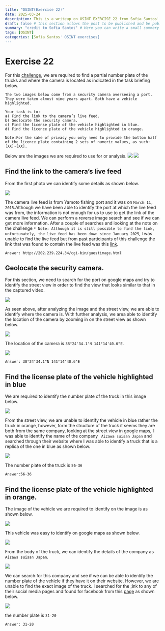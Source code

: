 ```yaml
---
title: "OSINT(Exercise 22)"
date: 2025-03-24
description: This is a writeup on OSINT EXERCISE 22 from Sofia Santos' OSINT analysis and exercises.
draft: false # this section allows the post to be published and be public, is it is set to true the post will not be published.
summary: "credit to Sofia Santos" # Here you can write a small summary of the post if neededs
tags: [OSINT]
categories: [Sofia Santos' OSINT exercises]
---
```

# Exercise 22
For this [challenge](https://gralhix.com/list-of-osint-exercises/osint-exercise-022/), we are required to find a partial number plate of the trucks and where the camera is located as indicated in the task briefing below.
```
The two images below come from a security camera overseeing a port. They were taken almost nine years apart. Both have a vehicle highlighted.

Your task is to:  
a) Find the link to the camera’s live feed.
b) Geolocate the security camera.  
c) Find the license plate of the vehicle highlighted in blue.  
d) Find the licence plate of the vehicle highlighted in orange.

Note:For the sake of privacy you only need to provide the bottom half of the licence plate containing 2 sets of numeric values, as such: [XX]-[XX].
```
Below are the images we are required to use for or analysis.
![](osintexercise022-a.png)
![](osintexercise022-b.png)

## Find the link to the camera’s live feed
From the first photo we can identify some details as shown below.

![](Pasted%20image%2020250324121423.png)

The camera live feed is from Yamoto fishing port and it was on `March 11, 2015`.Although we have been able to identify the port at which the live feed was from, the information is not enough for us to use to get the link of the camera live feed. We can perform a reverse image search and see if we can get more information. After a couple of searches and looking at the note on the challenge `* Note: Although it is still possible to find the link, unfortunately, the live feed has been down since January 2025`, I was unable to find the live feed but from past participants of this challenge the link that was found to contain the live feed was this [link](http://202.239.224.34/cgi-bin/guestimage.html).

`Answer: http://202.239.224.34/cgi-bin/guestimage.html`

## Geolocate the security camera.
For this section, we need to search for the port on google maps and try to identify the street view in order to find the view that looks similar to that in the captured video.

![](Pasted%20image%2020250324124819.png)

As seen above, after analyzing the image and the street view, we are able to identify where the camera is. With further analysis, we area able to identify the location of the camera by zooming in on the street view as shown below.

![](Pasted%20image%2020250324125028.png)

The location of the camera is `38°24'34.1"N 141°14'40.6"E`.

![](Pasted%20image%2020250324125543.png)

`Answer: 38°24'34.1"N 141°14'40.6"E`

## Find the license plate of the vehicle highlighted in blue
We are required to identify the number plate of the truck in this image below.

![](osintexercise022-a%201.png)

From the street view, we are unable to identify the vehicle in blue rather the truck in orange, however, form the structure of the truck it seems they are both from the same company, looking at the street view in google maps, I was able to identify the name of the company ` Aizawa suisan Japan` and searched through their website where I was able to identify a truck that is a replica of the one in blue as shown below.

![](Pasted%20image%2020250324132737.png)

The number plate of the truck is `56-36`

`Answer:56-36`

## Find the license plate of the vehicle highlighted in orange.
The image of the vehicle we are required to identify on the image is as shown below.

![](osintexercise022-b%201.png)

This vehicle was easy to identify on google maps as shown below.

![](Pasted%20image%2020250324130808.png)

From the body of the truck, we can identify the details of the company as `Aizawa suisan Japan`.

![](Pasted%20image%2020250324131110.png)

We can search for this company and see if we can be able to identify the number plate of the vehicle if they have it on their website. However, we are unable to find the exact image of the truck. I searched for the ;ink to any of their social media pages and found for facebook from this [page](https://en.machindo-higamatsu.com/aizawa-suisan)  as shown below.

![](Pasted%20image%2020250324133703.png)

the number plate is `31-20`

`Answer: 31-20`
